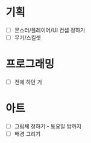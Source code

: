 # 기획
- [ ] 몬스터/플레이어/UI 컨셉 정하기
- [ ] 무기/스킬셋
# 프로그래밍
- [ ] 전에 하던 거
# 아트
- [ ] 그림체 정하기 - 토요일 밤까지
- [ ] 배경 그리기